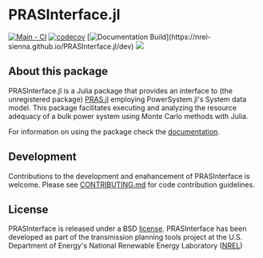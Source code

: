 # PRASInterface.jl

[![Main - CI](https://github.com/NREL-Sienna/PRASInterface.jl/actions/workflows/main-tests.yml/badge.svg)](https://github.com/NREL-Sienna/PRASInterface.jl/actions/workflows/main-tests.yml)
[![codecov](https://codecov.io/gh/NREL-Sienna/PRASInterface.jl/graph/badge.svg?token=AwsS9lNNSE)](https://codecov.io/gh/NREL-Sienna/PRASInterface.jl)
[![Documentation Build](https://github.com/NREL-Sienna/PRASInterface.jl/workflows/Documentation/badge.svg?)](https://nrel-sienna.github.io/PRASInterface.jl/dev)
[<img src="https://img.shields.io/badge/slack-@Sienna/PRASInterface-sienna.svg?logo=slack">](https://join.slack.com/t/nrel-sienna/shared_invite/zt-glam9vdu-o8A9TwZTZqqNTKHa7q3BpQ)

## About this package 

PRASInterface.jl is a Julia package that provides an interface to (the unregistered package) [PRAS.jl](https://nrel.github.io/PRAS/) employing PowerSystem.jl's System data model. This package facilitates executing and analyzing the resource adequacy of a bulk power system using Monte Carlo methods with Julia. 

For information on using the package check the [documentation]([https://nrel-sienna.github.io/PowerSystems.jl/dev/](https://nrel-sienna.github.io/PRASInterface.jl/dev)).

## Development

Contributions to the development and enahancement of PRASInterface is welcome. Please see [CONTRIBUTING.md](https://github.com/NREL-Sienna/PRASInterface.jl/blob/master/CONTRIBUTING.md) for code contribution guidelines.

## License

PRASInterface is released under a BSD [license](https://github.com/NREL/PRASInterface/blob/master/LICENSE). PRASInterface has been developed as part of the transmission planning tools project at the U.S. Department of Energy's National Renewable Energy Laboratory ([NREL](https://www.nrel.gov/))
